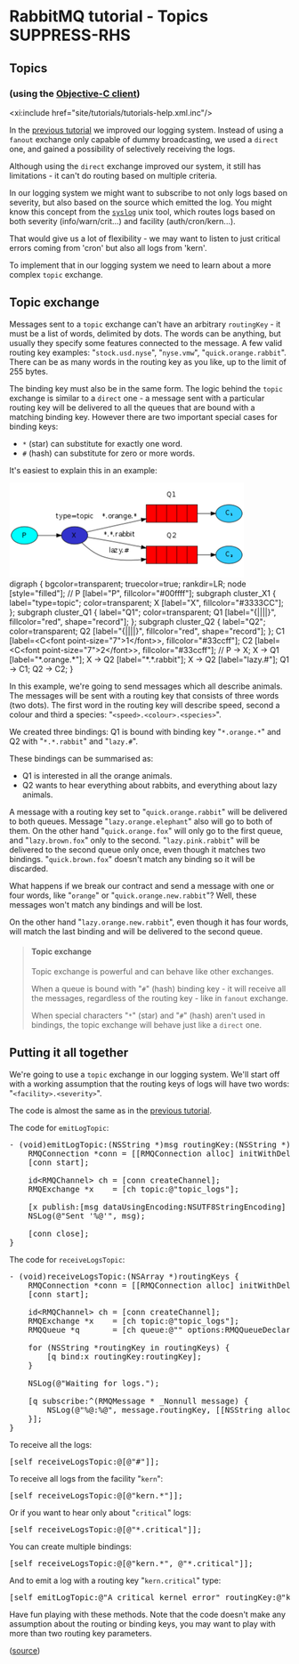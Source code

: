 # RabbitMQ tutorial - Topics SUPPRESS-RHS

## Topics
### (using the [Objective-C client][client])

<xi:include href="site/tutorials/tutorials-help.xml.inc"/>

In the [previous tutorial][previous] we improved our
logging system. Instead of using a `fanout` exchange only capable of
dummy broadcasting, we used a `direct` one, and gained a possibility
of selectively receiving the logs.

Although using the `direct` exchange improved our system, it still has
limitations - it can't do routing based on multiple criteria.

In our logging system we might want to subscribe to not only logs
based on severity, but also based on the source which emitted the log.
You might know this concept from the
[`syslog`](http://en.wikipedia.org/wiki/Syslog) unix tool, which
routes logs based on both severity (info/warn/crit...) and facility
(auth/cron/kern...).

That would give us a lot of flexibility - we may want to listen to
just critical errors coming from 'cron' but also all logs from 'kern'.

To implement that in our logging system we need to learn about a more
complex `topic` exchange.


Topic exchange
--------------

Messages sent to a `topic` exchange can't have an arbitrary
`routingKey` - it must be a list of words, delimited by dots. The
words can be anything, but usually they specify some features
connected to the message. A few valid routing key examples:
"`stock.usd.nyse`", "`nyse.vmw`", "`quick.orange.rabbit`". There can be as
many words in the routing key as you like, up to the limit of 255
bytes.

The binding key must also be in the same form. The logic behind the
`topic` exchange is similar to a `direct` one - a message sent with a
particular routing key will be delivered to all the queues that are
bound with a matching binding key. However there are two important
special cases for binding keys:

  * `*` (star) can substitute for exactly one word.
  * `#` (hash) can substitute for zero or more words.

It's easiest to explain this in an example:

<div class="diagram">
  <img src="../img/tutorials/python-five.png" height="170" />
  <div class="diagram_source">
    digraph {
      bgcolor=transparent;
      truecolor=true;
      rankdir=LR;
      node [style="filled"];
      //
      P [label="P", fillcolor="#00ffff"];
      subgraph cluster_X1 {
        label="type=topic";
	color=transparent;
        X [label="X", fillcolor="#3333CC"];
      };
      subgraph cluster_Q1 {
        label="Q1";
	color=transparent;
        Q1 [label="{||||}", fillcolor="red", shape="record"];
      };
      subgraph cluster_Q2 {
        label="Q2";
	color=transparent;
        Q2 [label="{||||}", fillcolor="red", shape="record"];
      };
      C1 [label=&lt;C&lt;font point-size="7"&gt;1&lt;/font&gt;&gt;, fillcolor="#33ccff"];
      C2 [label=&lt;C&lt;font point-size="7"&gt;2&lt;/font&gt;&gt;, fillcolor="#33ccff"];
      //
      P -&gt; X;
      X -&gt; Q1 [label="*.orange.*"];
      X -&gt; Q2 [label="*.*.rabbit"];
      X -&gt; Q2 [label="lazy.#"];
      Q1 -&gt; C1;
      Q2 -&gt; C2;
    }
  </div>
</div>

In this example, we're going to send messages which all describe
animals. The messages will be sent with a routing key that consists of
three words (two dots). The first word in the routing key
will describe speed, second a colour and third a species:
"`<speed>.<colour>.<species>`".

We created three bindings: Q1 is bound with binding key "`*.orange.*`"
and Q2 with "`*.*.rabbit`" and "`lazy.#`".

These bindings can be summarised as:

  * Q1 is interested in all the orange animals.
  * Q2 wants to hear everything about rabbits, and everything about lazy
    animals.

A message with a routing key set to "`quick.orange.rabbit`"
will be delivered to both queues. Message
"`lazy.orange.elephant`" also will go to both of them. On the other hand
"`quick.orange.fox`" will only go to the first queue, and
"`lazy.brown.fox`" only to the second. "`lazy.pink.rabbit`" will
be delivered to the second queue only once, even though it matches two bindings.
"`quick.brown.fox`" doesn't match any binding so it will be discarded.

What happens if we break our contract and send a message with one or
four words, like "`orange`" or "`quick.orange.new.rabbit`"? Well,
these messages won't match any bindings and will be lost.

On the other hand "`lazy.orange.new.rabbit`", even though it has four
words, will match the last binding and will be delivered to the second
queue.

> #### Topic exchange
>
> Topic exchange is powerful and can behave like other exchanges.
>
> When a queue is bound with "`#`" (hash) binding key - it will receive
> all the messages, regardless of the routing key - like in `fanout` exchange.
>
> When special characters "`*`" (star) and "`#`" (hash) aren't used in bindings,
> the topic exchange will behave just like a `direct` one.

Putting it all together
-----------------------

We're going to use a `topic` exchange in our logging system. We'll
start off with a working assumption that the routing keys of logs will
have two words: "`<facility>.<severity>`".

The code is almost the same as in the
[previous tutorial][previous].

The code for `emitLogTopic`:

<pre class="lang-objectivec">
- (void)emitLogTopic:(NSString *)msg routingKey:(NSString *)routingKey {
    RMQConnection *conn = [[RMQConnection alloc] initWithDelegate:[RMQConnectionDelegateLogger new]];
    [conn start];

    id&lt;RMQChannel&gt; ch = [conn createChannel];
    RMQExchange *x    = [ch topic:@"topic_logs"];

    [x publish:[msg dataUsingEncoding:NSUTF8StringEncoding] routingKey:routingKey];
    NSLog(@"Sent '%@'", msg);

    [conn close];
}
</pre>

The code for `receiveLogsTopic`:

<pre class="lang-objectivec">
- (void)receiveLogsTopic:(NSArray *)routingKeys {
    RMQConnection *conn = [[RMQConnection alloc] initWithDelegate:[RMQConnectionDelegateLogger new]];
    [conn start];

    id&lt;RMQChannel&gt; ch = [conn createChannel];
    RMQExchange *x    = [ch topic:@"topic_logs"];
    RMQQueue *q       = [ch queue:@"" options:RMQQueueDeclareExclusive];

    for (NSString *routingKey in routingKeys) {
        [q bind:x routingKey:routingKey];
    }

    NSLog(@"Waiting for logs.");

    [q subscribe:^(RMQMessage * _Nonnull message) {
        NSLog(@"%@:%@", message.routingKey, [[NSString alloc] initWithData:message.body encoding:NSUTF8StringEncoding]);
    }];
}
</pre>

To receive all the logs:

<pre class="lang-objectivec">
[self receiveLogsTopic:@[@"#"]];
</pre>

To receive all logs from the facility "`kern`":

<pre class="lang-objectivec">
[self receiveLogsTopic:@[@"kern.*"]];
</pre>

Or if you want to hear only about "`critical`" logs:

<pre class="lang-objectivec">
[self receiveLogsTopic:@[@"*.critical"]];
</pre>

You can create multiple bindings:

<pre class="lang-objectivec">
[self receiveLogsTopic:@[@"kern.*", @"*.critical"]];
</pre>

And to emit a log with a routing key "`kern.critical`" type:

<pre class="lang-objectivec">
[self emitLogTopic:@"A critical kernel error" routingKey:@"kern.critical"];
</pre>

Have fun playing with these methods. Note that the code doesn't make
any assumption about the routing or binding keys, you may want to play
with more than two routing key parameters.

([source][source])

[client]:https://github.com/rabbitmq/rabbitmq-objc-client
[previous]:tutorial-four-objectivec.html
[source]:https://github.com/rabbitmq/rabbitmq-tutorials/blob/main/objective-c/tutorial5/tutorial5/ViewController.m
